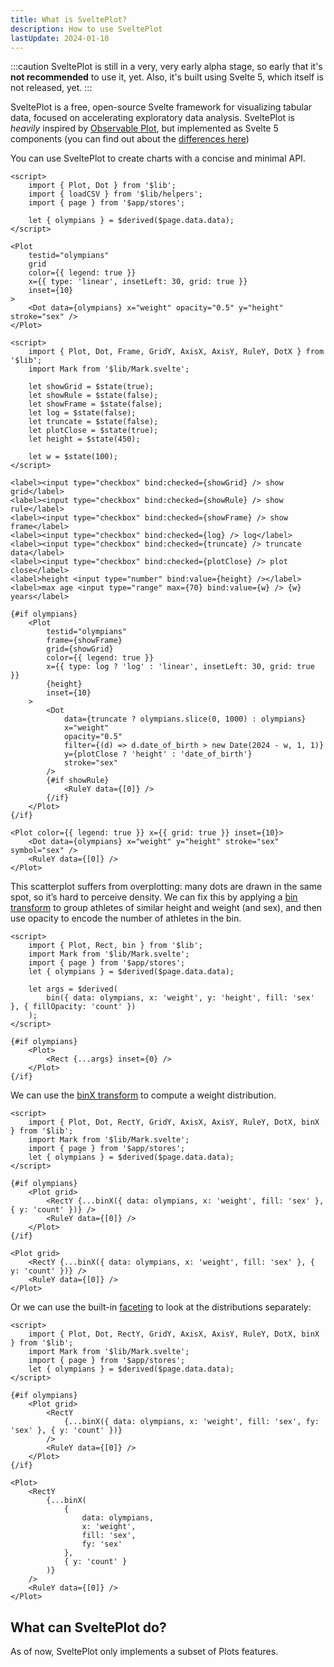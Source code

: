 ```yaml
---
title: What is SveltePlot?
description: How to use SveltePlot
lastUpdate: 2024-01-10
---
```


:::caution
SveltePlot is still in a very, very early alpha stage, so early that it's **not recommended** to use it, yet. Also, it's built using Svelte 5, which itself is not released, yet.
:::

SveltePlot is a free, open-source Svelte framework for visualizing tabular data, focused on accelerating exploratory data analysis. SveltePlot is _heavily_ inspired by [Observable Plot](https://observablehq.com/plot/), but implemented as Svelte 5 components (you can find out about the [differences here](/differences-to-plot))

You can use SveltePlot to create charts with a concise and minimal API.

```svelte live
<script>
    import { Plot, Dot } from '$lib';
    import { loadCSV } from '$lib/helpers';
    import { page } from '$app/stores';

    let { olympians } = $derived($page.data.data);
</script>

<Plot
    testid="olympians"
    grid
    color={{ legend: true }}
    x={{ type: 'linear', insetLeft: 30, grid: true }}
    inset={10}
>
    <Dot data={olympians} x="weight" opacity="0.5" y="height" stroke="sex" />
</Plot>
```

```svelte --live
<script>
    import { Plot, Dot, Frame, GridY, AxisX, AxisY, RuleY, DotX } from '$lib';
    import Mark from '$lib/Mark.svelte';

    let showGrid = $state(true);
    let showRule = $state(false);
    let showFrame = $state(false);
    let log = $state(false);
    let truncate = $state(false);
    let plotClose = $state(true);
    let height = $state(450);

    let w = $state(100);
</script>

<label><input type="checkbox" bind:checked={showGrid} /> show grid</label>
<label><input type="checkbox" bind:checked={showRule} /> show rule</label>
<label><input type="checkbox" bind:checked={showFrame} /> show frame</label>
<label><input type="checkbox" bind:checked={log} /> log</label>
<label><input type="checkbox" bind:checked={truncate} /> truncate data</label>
<label><input type="checkbox" bind:checked={plotClose} /> plot close</label>
<label>height <input type="number" bind:value={height} /></label>
<label>max age <input type="range" max={70} bind:value={w} /> {w} years</label>

{#if olympians}
    <Plot
        testid="olympians"
        frame={showFrame}
        grid={showGrid}
        color={{ legend: true }}
        x={{ type: log ? 'log' : 'linear', insetLeft: 30, grid: true }}
        {height}
        inset={10}
    >
        <Dot
            data={truncate ? olympians.slice(0, 1000) : olympians}
            x="weight"
            opacity="0.5"
            filter={(d) => d.date_of_birth > new Date(2024 - w, 1, 1)}
            y={plotClose ? 'height' : 'date_of_birth'}
            stroke="sex"
        />
        {#if showRule}
            <RuleY data={[0]} />
        {/if}
    </Plot>
{/if}
```

```svelte
<Plot color={{ legend: true }} x={{ grid: true }} inset={10}>
    <Dot data={olympians} x="weight" y="height" stroke="sex" symbol="sex" />
    <RuleY data={[0]} />
</Plot>
```

This scatterplot suffers from overplotting: many dots are drawn in the same spot, so it’s hard to perceive density. We can fix this by applying a [bin transform](/transforms/bin) to group athletes of similar height and weight (and sex), and then use opacity to encode the number of athletes in the bin.

```svelte live
<script>
    import { Plot, Rect, bin } from '$lib';
    import Mark from '$lib/Mark.svelte';
    import { page } from '$app/stores';
    let { olympians } = $derived($page.data.data);

    let args = $derived(
        bin({ data: olympians, x: 'weight', y: 'height', fill: 'sex' }, { fillOpacity: 'count' })
    );
</script>

{#if olympians}
    <Plot>
        <Rect {...args} inset={0} />
    </Plot>
{/if}
```

We can use the [binX transform](/transforms/bin) to compute a weight distribution.

```svelte live
<script>
    import { Plot, Dot, RectY, GridY, AxisX, AxisY, RuleY, DotX, binX } from '$lib';
    import Mark from '$lib/Mark.svelte';
    import { page } from '$app/stores';
    let { olympians } = $derived($page.data.data);
</script>

{#if olympians}
    <Plot grid>
        <RectY {...binX({ data: olympians, x: 'weight', fill: 'sex' }, { y: 'count' })} />
        <RuleY data={[0]} />
    </Plot>
{/if}
```

```svelte
<Plot grid>
    <RectY {...binX({ data: olympians, x: 'weight', fill: 'sex' }, { y: 'count' })} />
    <RuleY data={[0]} />
</Plot>
```

Or we can use the built-in [faceting](/features/facets) to look at the distributions separately:

```svelte live
<script>
    import { Plot, Dot, RectY, GridY, AxisX, AxisY, RuleY, DotX, binX } from '$lib';
    import Mark from '$lib/Mark.svelte';
    import { page } from '$app/stores';
    let { olympians } = $derived($page.data.data);
</script>

{#if olympians}
    <Plot grid>
        <RectY
            {...binX({ data: olympians, x: 'weight', fill: 'sex', fy: 'sex' }, { y: 'count' })}
        />
        <RuleY data={[0]} />
    </Plot>
{/if}
```

```svelte
<Plot>
    <RectY
        {...binX(
            {
                data: olympians,
                x: 'weight',
                fill: 'sex',
                fy: 'sex'
            },
            { y: 'count' }
        )}
    />
    <RuleY data={[0]} />
</Plot>
```

## What can SveltePlot do?

As of now, SveltePlot only implements a subset of Plots features.
